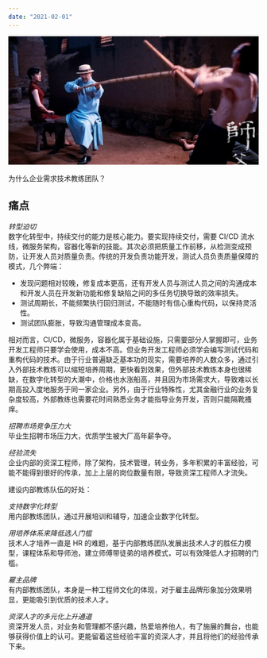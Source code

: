 ```yaml
---
date: "2021-02-01"
---
```


<img src="/_image/image_2023-11-05-23-49-50.png" alt="">

为什么企业需求技术教练团队？

## 痛点

_转型迫切_  
数字化转型中，持续交付的能力是核心能力。要实现持续交付，需要 CI/CD 流水线，微服务架构，容器化等新的技能。其次必须把质量工作前移，从检测变成预防，让开发人员对质量负责。传统的开发负责功能开发，测试人员负责质量保障的模式，几个弊端：

-   发现问题相对较晚，修复成本更高，还有开发人员与测试人员之间的沟通成本和开发人员在开发新功能和修复缺陷之间的多任务切换导致的效率损失。
-   测试周期长，不能频繁执行回归测试，不能随时有信心重构代码，以保持灵活性。
-   测试团队膨胀，导致沟通管理成本变高。

相对而言，CI/CD，微服务，容器化属于基础设施，只需要部分人掌握即可，业务开发工程师只要学会使用，成本不高。但业务开发工程师必须学会编写测试代码和重构代码的技术。由于行业普遍缺乏基本功的现实，需要培养的人数众多，通过引入外部技术教练可以缩短培养周期，更快看到效果，但外部技术教练本身也很稀缺，在数字化转型的大潮中，价格也水涨船高，并且因为市场需求大，导致难以长期高投入度地服务于同一家企业。另外，由于行业特殊性，尤其金融行业的业务复杂度较高，外部教练也需要花时间熟悉业务才能指导业务开发，否则只能隔靴搔痒。

_招聘市场竞争压力大_  
毕业生招聘市场压力大，优质学生被大厂高年薪争夺。

_经验流失_  
企业内部的资深工程师，除了架构，技术管理，转业务，多年积累的丰富经验，可能不能得到很好的传承，加上上层的岗位数量有限，导致资深工程师人才流失。

建设内部教练队伍的好处：

_支持数字化转型_  
用内部教练团队，通过开展培训和辅导，加速企业数字化转型。

_用培养体系来降低选人门槛_  
技术人才培养一直是 HR 的难题，基于内部教练团队发展出技术人才的胜任力模型，课程体系和导师池，建立师傅带徒弟的培养模式，可以有效降低人才招聘的门槛。

_雇主品牌_  
有内部教练团队，本身是一种工程师文化的体现，对于雇主品牌形象加分效果明显，更能吸引到优质的技术人才。

_资深人才的多元化上升通道_  
资深开发人员，对业务和管理都不感兴趣，热爱培养他人，有了施展的舞台，也能够获得价值上的认可。更能留着这些经验丰富的资深人才，并且将他们的经验传承下来。
